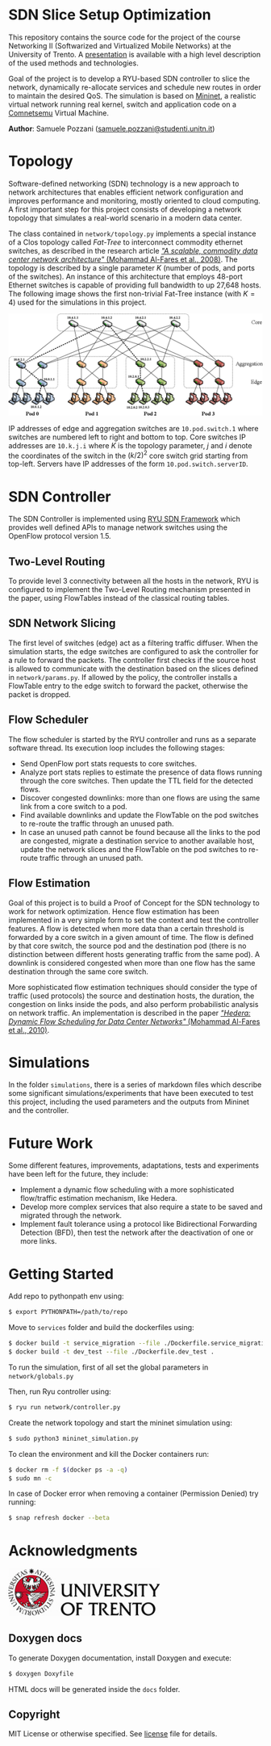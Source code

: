 # SDN Slice Setup Optimization

This repository contains the source code for the project of the course Networking II (Softwarized and Virtualized Mobile Networks) at the University of Trento. A [presentation](./presentation.pdf) is available with a high level description of the used methods and technologies.

Goal of the project is to develop a RYU-based SDN controller to slice the network, dynamically re-allocate services and schedule new routes in order to maintain the desired QoS. The simulation is based on [Mininet](http://mininet.org/), a realistic virtual network running real kernel, switch and application code on a [Comnetsemu](https://git.comnets.net/public-repo/comnetsemu) Virtual Machine.

**Author**: Samuele Pozzani (samuele.pozzani@studenti.unitn.it)

# Topology

Software-defined networking (SDN) technology is a new approach to network architectures that enables efficient network configuration and improves performance and monitoring, mostly oriented to cloud computing. A first important step for this project consists of developing a network topology that simulates a real-world scenario in a modern data center.

The class contained in `network/topology.py` implements a special instance of a Clos topology called *Fat-Tree* to interconnect commodity ethernet switches, as described in the research article [*"A scalable, commodity data center network architecture"* (Mohammad Al-Fares et al., 2008)](https://dl.acm.org/doi/10.1145/1402946.1402967). The topology is described by a single parameter $K$ (number of pods, and ports of the switches). An instance of this architecture that employs 48-port Ethernet switches is capable of providing full bandwidth to up 27,648 hosts. The following image shows the first non-trivial Fat-Tree instance (with $K = 4$) used for the simulations in this project.

<img src="./docs/imgs/fattree.png" /> 

IP addresses of edge and aggregation switches are `10.pod.switch.1` where switches are numbered left to right and bottom to top. Core switches IP addresses are `10.k.j.i` where $K$ is the topology parameter, $j$ and $i$ denote the coordinates of the switch in the $(k/2)^2$ core switch grid starting from top-left. Servers have IP addresses of the form `10.pod.switch.serverID`.     

# SDN Controller

The SDN Controller is implemented using [RYU SDN Framework](https://ryu-sdn.org/) which provides well defined APIs to manage network switches using the OpenFlow protocol version 1.5.

## Two-Level Routing

To provide level 3 connectivity between all the hosts in the network, RYU is configured to implement the Two-Level Routing mechanism presented in the paper, using FlowTables instead of the classical routing tables. 

## SDN Network Slicing

The first level of switches (edge) act as a filtering traffic diffuser. When the simulation starts, the edge switches are configured to ask the controller for a rule to forward the packets. The controller first checks if the source host is allowed to communicate with the destination based on the slices defined in `network/params.py`. If allowed by the policy, the controller installs a FlowTable entry to the edge switch to forward the packet, otherwise the packet is dropped. 

## Flow Scheduler

The flow scheduler is started by the RYU controller and runs as a separate software thread. Its execution loop includes the following stages:

- Send OpenFlow port stats requests to core switches.
- Analyze port stats replies to estimate the presence of data flows running through the core switches. Then update the TTL field for the detected flows.
- Discover congested downlinks: more than one flows are using the same link from a core switch to a pod.
- Find available downlinks and update the FlowTable on the pod switches to re-route the traffic through an unused path.
- In case an unused path cannot be found because all the links to the pod are congested, migrate a destination service to another available host, update the network slices and the FlowTable on the pod switches to re-route traffic through an unused path.

## Flow Estimation

Goal of this project is to build a Proof of Concept for the SDN technology to work for network optimization. Hence flow estimation has been implemented in a very simple form to set the context and test the controller features. A flow is detected when more data than a certain threshold is forwarded by a core switch in a given amount of time. The flow is defined by that core switch, the source pod and the destination pod (there is no distinction between different hosts generating traffic from the same pod). A downlink is considered congested when more than one flow has the same destination through the same core switch.

More sophisticated flow estimation techniques should consider the type of traffic (used protocols) the source and destination hosts, the duration, the congestion on links inside the pods, and also perform probabilistic analysis on network traffic. An implementation is described in the paper [*"Hedera: Dynamic Flow Scheduling for Data Center Networks"* (Mohammad Al-Fares et al., 2010)](https://dl.acm.org/doi/10.5555/1855711.1855730).   

# Simulations

In the folder `simulations`, there is a series of markdown files which describe some significant simulations/experiments that have been executed to test this project, including the used parameters and the outputs from Mininet and the controller.

# Future Work

Some different features, improvements, adaptations, tests and experiments have been left for the future, they include:

- Implement a dynamic flow scheduling with a more sophisticated flow/traffic estimation mechanism, like Hedera.
- Develop more complex services that also require a state to be saved and migrated through the network.
- Implement fault tolerance using a protocol like Bidirectional Forwarding Detection (BFD), then test the network after the deactivation of one or more links.  

# Getting Started 

Add repo to pythonpath env using: 
```bash
$ export PYTHONPATH=/path/to/repo
```  

Move to `services` folder and build the dockerfiles using: 
```bash
$ docker build -t service_migration --file ./Dockerfile.service_migration .   
$ docker build -t dev_test --file ./Dockerfile.dev_test .
```  

To run the simulation, first of all set the global parameters in `network/globals.py`

Then, run Ryu controller using: 
```bash
$ ryu run network/controller.py
```  

Create the network topology and start the mininet simulation using:
```bash
$ sudo python3 mininet_simulation.py
```

To clean the environment and kill the Docker containers run:

```bash
$ docker rm -f $(docker ps -a -q)
$ sudo mn -c   
```  

In case of Docker error when removing a container (Permission Denied) try running:

```bash
$ snap refresh docker --beta
```


# Acknowledgments

<a href="https://www.unitn.it/"><img src="./docs/imgs/unitn-logo.jpg" width="300px"></a>

## Doxygen docs

To generate Doxygen documentation, install Doxygen and execute:  

```bash
$ doxygen Doxyfile
``` 

HTML docs will be generated inside the `docs` folder.

## Copyright

MIT License or otherwise specified. See [license](./LICENSE.txt) file for details.